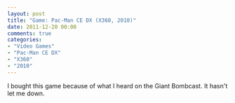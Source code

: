```yaml
---
layout: post
title: "Game: Pac-Man CE DX (X360, 2010)"
date: 2011-12-20 00:00
comments: true
categories:
- "Video Games"
- "Pac-Man CE DX"
- "X360"
- "2010"
---
```


I bought this game because of what I heard on the Giant
Bombcast. It hasn't let me down.
